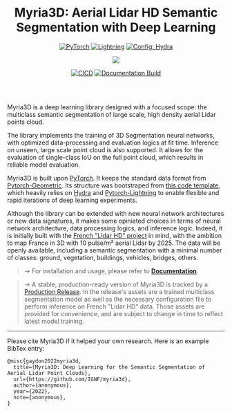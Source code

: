 <div align="center">

# Myria3D: Aerial Lidar HD Semantic Segmentation with Deep Learning


<a href="https://pytorch.org/get-started/locally/"><img alt="PyTorch" src="https://img.shields.io/badge/PyTorch-ee4c2c?logo=pytorch&logoColor=white"></a>
<a href="https://pytorchlightning.ai/"><img alt="Lightning" src="https://img.shields.io/badge/-Lightning-792ee5?logo=pytorchlightning&logoColor=white"></a>
<a href="https://hydra.cc/"><img alt="Config: Hydra" src="https://img.shields.io/badge/Config-Hydra-89b8cd"></a>

[![](https://shields.io/badge/-Lightning--Hydra--Template-017F2F?style=flat&logo=github&labelColor=303030)](https://github.com/ashleve/lightning-hydra-template)

[![CICD](https://github.com/IGNF/myria3d/actions/workflows/cicd.yaml/badge.svg)](https://github.com/IGNF/myria3d/actions/workflows/cicd.yaml)
[![Documentation Build](https://github.com/IGNF/myria3d/actions/workflows/gh-pages.yml/badge.svg)](https://github.com/IGNF/myria3d/actions/workflows/gh-pages.yml)
</div>
<br><br>


Myria3D is a deep learning library designed with a focused scope: the multiclass semantic segmentation of large scale, high density aerial Lidar points cloud.

The library implements the training of 3D Segmentation neural networks, with optimized data-processing and evaluation logics at fit time. Inference on unseen, large scale point cloud is also supported.
It allows for the evaluation of single-class IoU on the full point cloud, which results in reliable model evaluation.

Myria3D is built upon [PyTorch](https://pytorch.org/). It keeps the standard data format 
from [Pytorch-Geometric](https://pytorch-geometric.readthedocs.io/). 
Its structure was bootstraped from [this code template](https://github.com/ashleve/lightning-hydra-template),
which heavily relies on [Hydra](https://hydra.cc/) and [Pytorch-Lightning](https://github.com/PyTorchLightning/pytorch-lightning) to enable flexible and rapid iterations of deep learning experiments.

Although the library can be extended with new neural network architectures or new data signatures, it makes some opiniated choices in terms of neural network architecture, data processing logics, and inference logic. Indeed, it is initially built with the [French "Lidar HD" project](https://geoservices.ign.fr/lidarhd) in mind, with the ambition to map France in 3D with 10 pulse/m² aerial Lidar by 2025. The data will be openly available, including a semantic segmentation with a minimal number of classes: ground, vegetation, buildings, vehicles, bridges, others. 

> &rarr; For installation and usage, please refer to [**Documentation**](https://ignf.github.io/myria3d/).

> &rarr; A stable, production-ready version of Myria3D is tracked by a [Production Release](https://github.com/IGNF/myria3d/releases/tag/prod-release-tag). In the release's assets are a trained multiclass segmentation model as well as the necessary configuration file to perform inference on French "Lidar HD" data. Those assets are provided for convenience, and are subject to change in time to reflect latest model training.
___

Please cite Myria3D if it helped your own research. Here is an example BibTex entry:
```
@misc{gaydon2022myria3d,
  title={Myria3D: Deep Learning for the Semantic Segmentation of Aerial Lidar Point Clouds},
  url={https://github.com/IGNF/myria3d},
  author={anonymous},
  year={2022},
  note={anonymous},
}
```
